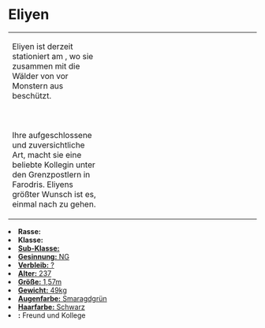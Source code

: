 # Eliyen

<primary-label ref="npc"/>

<secondary-label ref="faergria"/>

<secondary-label ref="farodris"/>

<secondary-label ref="farone"/>

<table>
<tr><td>
<p>
Eliyen ist derzeit stationiert am <a href="Inidal-Grenzposten.md"></a>, wo sie zusammen mit
<a href="Malon.md"></a> die Wälder von <a href="Farodris.md"></a> vor Monstern aus <a href="Inidal.md"></a> beschützt.
<br></br><br></br>
Ihre aufgeschlossene und zuversichtliche Art, macht sie eine beliebte Kollegin unter den Grenzpostlern in Farodris.
Eliyens größter Wunsch ist es, einmal nach <a href="Yerenas.md"></a> zu gehen.
</p>

</td><td width="300">
<!-- Edit here -->
<img src="eliyen.png" alt="" />
</td></tr>
</table>

<procedure title="Allgemeine Informationen">
<list columns="2">
<li><b>Rasse:</b> <a href="Folks.md" anchor="elfen"></a></li>
<li><b>Klasse:</b> <a href="Classes.md" anchor="waldl-ufer"/></li>
<li><b>Sub-Klasse:</b> <a href="Classes.md" anchor="sch-tze"/></li>
<li><b>Gesinnung:</b> NG</li>
<li><b>Verbleib:</b> ?</li>
</list>
</procedure>

<procedure title="Aussehen">
<list columns="3">
<li><b>Alter:</b> 237</li>
<li><b>Größe:</b> 1,57m</li>
<li><b>Gewicht:</b> 49kg</li>
<li><b>Augenfarbe:</b> Smaragdgrün</li>
<li><b>Haarfarbe:</b> Schwarz</li>
</list>
</procedure>

<procedure title="Beziehungen">
<list columns="2">
<li><b><a href="Malon.md"></a>:</b> Freund und Kollege</li>
</list>
</procedure>

<!--
## Notizen

- **Ziele:** 
- **Geheimnisse:** 
-->